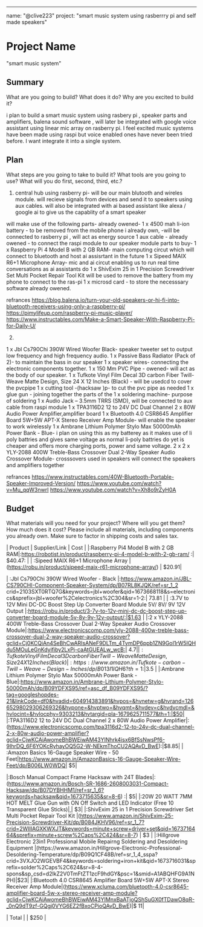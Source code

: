 ---
name: "@clive223"
project: "smart music system using rasberrry pi and self made speakers"

# Project Name
"smart music system"

## Summary

What are you going to build? What does it do? Why are you excited to build it?

i plan to build  a smart music system using rasbery pi , speaker parts and amplifiers, balena sound software , will later be
integrated with google voice assistant using linear mic array on rasberry pi. I feel excited music systems have been made using raspi but voice enabled ones have
never been tried before. I want integrate it into a single system.

## Plan

What steps are you going to take to build it? What tools are you going to use? What will you do first, second, third, etc.?

1) central hub using rasberry pi- 
will be our main blutooth and wireles module. will recieve signals from devices and send it to speakers using aux cables. will also be integrated with ai based assistant like alexa / google ai to give us the capablity of a smart speaker

will make use of the following parts-
already owened-
1 x 4500 mah li-ion battery - to be removed from the mobile phone i already own, -will be connected to rasberry pi , will act as energy source
1 aux cable - already owened - to connect the raspi module to our speaker module
parts to buy-
1 x Raspberry Pi 4 Model B with 2 GB RAM- main computing circut which will connect to bluetooth and host ai assisrtant in the future
1 x Sipeed MAIX R6+1 Microphone Array- mic and ai circut enabling us to run real time conversations as ai assistants do
1 x ShivExim 25 in 1 Precision Screwdriver Set Multi Pocket Repair Tool Kit  will be used to remove the battery from my phone to connect to the ras-pi
1 x microsd card - to store the necesssary software already owened.

refrances
https://blog.balena.io/turn-your-old-speakers-or-hi-fi-into-bluetooth-receivers-using-only-a-raspberry-pi/
https://pimylifeup.com/raspberry-pi-music-player/
https://www.instructables.com/Make-a-Smart-Speaker-With-Raspberry-Pi-for-Daily-U/

2) 
1 x Jbl Cs790Chi 390W Wired Woofer Black- speaker tweeter set to output low frequency and high frequency audio. 
1 x Passive Bass Radiator (Pack of 2)- to maintain the bass in our speaker
1 x speaker wires- connecting the electronic components together. 1 x 150 Mm PVC Pipe - owened- will act as the body of our speaker.
1 x Tufkote Vinyl Film Decal 3D carbon Fiber Twill-Weave Matte Design, Size 24 X 12 Inches (Black) - will be usedcd to cover the pvcpipe
1 x cutting tool -(hacksaw )p- to cut the pvc pipe as needed
1 x glue gun - joining together the parts of the
1 x soldering machine- purpose of soldering
1 x Audio Jack – 3.5mm TRRS (SMD), will be connected to aux cable from raspi module
1 x TPA3116D2 12 to 24V DC Dual Channel 2 x 80W Audio Power Amplifier,amplifier board
1 x Bluetooth 4.0 CSR8645 Amplifier Board 5W+5W APT-X Stereo Receiver Amp Module- will enable the speaker to work wirelessly
1 x Ambrane Lithium Polymer Stylo Max 50000mAh Power Bank - Blue- i plan on using this as my batterey as it makes use of li poly battries and gives same voltage as normal li-poly battries do yet is cheaper and offers more charging ports, power  and same voltage.
2 x 2 x YLY-2088 400W Treble-Bass Crossover Dual 2-Way Speaker Audio Crossover Module- crosssovers used in speakers will connect the speakers and amplifiers together

refrances
https://www.instructables.com/40W-Bluetooth-Portable-Speaker-Improved-Version/
https://www.youtube.com/watch?v=Mu_qqW3nwrI
https://www.youtube.com/watch?v=Xh8o9rZyH0A


## Budget

What materials will you need for your project? Where will you get them? How much does it cost? Please include all materials, including components you already own. Make sure to factor in shipping costs and sales tax.

| Product         | Supplier/Link                         | Cost   |
|:Raspberry Pi4 Model B with 2 GB RAM|:https://robotist.in/product/raspberry-pi-4-model-b-with-2-gb-ram/ :| $40.47: |
| :Sipeed MAIX R6+1 Microphone Array |(https://robu.in/product/sipeed-maix-r61-microphone-array/) | $20.91|

| :Jbl Cs790Chi 390W Wired Woofer - Black |:https://www.amazon.in/JBL-CS790CHI-Component-Speaker-System/dp/B07RL8KJQK/ref=sr_1_2
crid=2103SXT0RTQ7G&keywords=jbl+woofer&qid=1673668118&s=electronics&sprefix=jbl+woofer%2Celectronics%2C304&sr=1-2:| 73.81 |
| :3.7V to 12V Mini DC-DC Boost Step Up Converter Board Module 5V/ 8V/ 9V 12V Output |:https://robu.in/product/3-7v-to-12v-mini-dc-dc-boost-step-up-converter-board-module-5v-8v-9v-12v-output/:|$1.63 |
|:2 x YLY-2088 400W Treble-Bass Crossover Dual 2-Way Speaker Audio Crossover Module|:https://www.electronicscomp.com/yly-2088-400w-treble-bass-crossover-dual-2-way-speaker-audio-crossover?gclid=Cj0KCQiAn4SeBhCwARIsANeF9DLTm_4TvmDP6ppb1ZN9GoI1rW5IQHdu5MOuLeGnKdyifiby2LxPj-caAtGUEALw_wcB:| $4.7 |
|:Tufkote Vinyl Film Decal 3D carbon Fiber Twill-Weave Matte Design, Size 24 X 12 Inches (Black)|:https://www.amazon.in/Tufkote-carbon-Twill-Weave-Design-Inches/dp/B013I1IQH6?th=1:|$3.5 |
|:Ambrane Lithium Polymer Stylo Max 50000mAh Power Bank - Blue|:https://www.amazon.in/Ambrane-Lithium-Polymer-Stylo-50000mAh/dp/B09YDFXS95/ref=asc_df_B09YDFXS95/?tag=googleshopdes-21&linkCode=df0&hvadid=604914383891&hvpos=&hvnetw=g&hvrand=12665298029306269326&hvpone=&hvptwo=&hvqmt=&hvdev=c&hvdvcmdl=&hvlocint=&hvlocphy=9303213&hvtargid=pla-1679625711577&th=1:|$50|
|:TPA3116D2 12 to 24V DC Dual Channel 2 x 80W Audio Power Amplifier|:(https://www.electronicscomp.com/tpa3116d2-12-to-24v-dc-dual-channel-2-x-80w-audio-power-amplifier?gclid=CjwKCAiAwomeBhBWEiwAM43YINhrk4isx6BfSsNwsPf6-9IhrDQ_6F6YOKcRyhayOQ5G2-W-NEkmThoCU2AQAvD_BwE):|$8.85|
| :Amazon Basics 16-Gauge Speaker Wire - 50 Feet|https://www.amazon.in/AmazonBasics-16-Gauge-Speaker-Wire-Feet/dp/B006LW0WDQ| $5|

|:Bosch Manual Compact Frame Hacksaw with 24T Blades|:(https://www.amazon.in/Bosch-SR-1686-2608003031-Compact-Hacksaw/dp/B07DYBHHM1/ref=sr_1_6?keywords=hacksaw&qid=1673715635&sr=8-6) :| $5|
|:20W 20 WATT 7MM HOT MELT Glue Gun with ON Off Switch and LED Indicator (Free 10 Transparent Glue Sticks)|[                                       ](https://www.amazon.in/Glun-20-Watt-Melt-Transparent-Sticks/dp/B07MQ3PSMK/ref=sr_1_5?crid=1J0TUEIXU0RNP&keywords=hot+glue+gun&qid=1673715853&sprefix=hot+glue+gun+%2Caps%2C396&sr=8-5)| $3|
|:ShivExim 25 in 1 Precision Screwdriver Set Multi Pocket Repair Tool Kit  |(https://www.amazon.in/ShivExim-25-Precision-Screwdriver-Kit/dp/B084JKHV96/ref=sr_1_7?crid=2WIIIAGXKWXJT&keywords=minute+screw+driver+set&qid=1673716464&sprefix=minute+screw%2Caps%2C424&sr=8-7) |      $3 |
|:Hillgrove Electronic 23in1 Professional Mobile Repairng Soldering and Desoldering Equipment |(https://www.amazon.in/Hillgrove-Electronic-Professional-Desoldering-Temperature/dp/B09Q1CF48B/ref=sr_1_4_sspa?crid=3VXJO2WGEVBF4&keywords=soldering+iron+kit&qid=1673716031&sprefix=solder%2Caps%2C624&sr=8-4-spons&sp_csd=d2lkZ2V0TmFtZT1zcF9hdGY&psc=1&smid=A1ABQHFG9A1NPH)|$23|
|:Bluetooth 4.0 CSR8645 Amplifier Board 5W+5W APT-X Stereo Receiver Amp Module|(https://www.xcluma.com/bluetooth-4.0-csr8645-amplifier-board-5w-x-stereo-receiver-amp-module?gclid=CjwKCAiAwomeBhBWEiwAM43YIMnxBaATjoQShSuGX0fTDawO8qR-_0nQ9dT9zf-GQgj0VYG6EZ2fBxoCPioQAvD_BwE)|$ 11|

|    Total             |                                       |      $250 |
